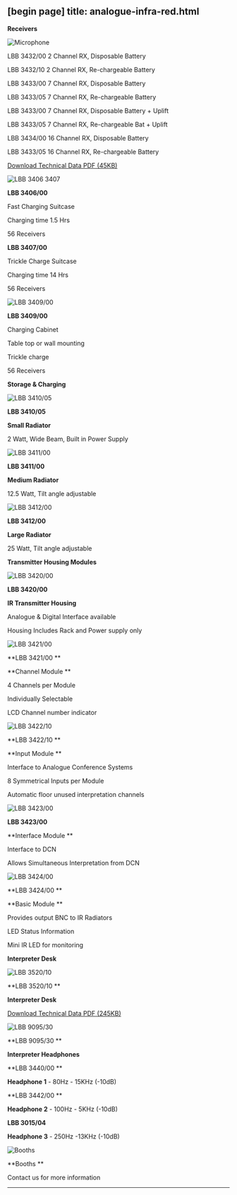 [begin page]
 title: analogue-infra-red.html
----------------------------------------------------------

**Receivers**

![Microphone](/wp-content/uploads/2011/09/prod_ccs800_21.jpg)

LBB 3432/00 2 Channel RX, Disposable Battery

LBB 3432/10 2 Channel RX, Re-chargeable Battery

LBB 3433/00 7 Channel RX, Disposable Battery

LBB 3433/05 7 Channel RX, Re-chargeable Battery

LBB 3433/00 7 Channel RX, Disposable Battery + Uplift

LBB 3433/05 7 Channel RX, Re-chargeable Bat + Uplift

LBB 3434/00 16 Channel RX, Disposable Battery

LBB 3433/05 16 Channel RX, Re-chargeable Battery

[Download Technical Data PDF (45KB) ](/wp-content/uploads/2011/09/lbb3433.pdf)

![LBB 3406 3407](/wp-content/uploads/2011/09/si_s_1.jpg)

**LBB 3406/00**

Fast Charging Suitcase

Charging time 1.5 Hrs

56 Receivers

**LBB 3407/00**

Trickle Charge Suitcase

Charging time 14 Hrs

56 Receivers

![LBB 3409/00](/wp-content/uploads/2011/09/si_s_2.jpg)

**LBB 3409/00**

Charging Cabinet

Table top or wall mounting

Trickle charge

56 Receivers

**Storage &amp; Charging**

![LBB 3410/05](/wp-content/uploads/2011/09/si_2.jpg)

**LBB 3410/05**

**Small Radiator**

2 Watt, Wide Beam, Built in Power Supply

![LBB 3411/00](/wp-content/uploads/2011/09/si_3.jpg)

**LBB 3411/00**

**Medium Radiator**

12.5 Watt, Tilt angle adjustable

![LBB 3412/00](/wp-content/uploads/2011/09/si_4.jpg)

**LBB 3412/00**

**Large Radiator**

25 Watt, Tilt angle adjustable

**Transmitter Housing Modules**

![LBB 3420/00](/wp-content/uploads/2011/09/si_t_1.jpg)

**LBB 3420/00**

**IR Transmitter Housing**

Analogue &amp; Digital Interface available

Housing Includes Rack and Power supply only

![LBB 3421/00](/wp-content/uploads/2011/09/si_t_2.jpg)

**LBB 3421/00 **

**Channel Module **

4 Channels per Module

Individually Selectable

LCD Channel number indicator

![LBB 3422/10](/wp-content/uploads/2011/09/si_t_3.jpg)

**LBB 3422/10 **

**Input Module **

Interface to Analogue Conference Systems

8 Symmetrical Inputs per Module

Automatic floor unused interpretation channels

![LBB 3423/00](/wp-content/uploads/2011/09/si_t_4.jpg)

**LBB 3423/00**

**Interface Module **

Interface to DCN

Allows Simultaneous Interpretation from DCN

![LBB 3424/00](/wp-content/uploads/2011/09/si_t_5.jpg)

**LBB 3424/00 **

**Basic Module **

Provides output BNC to IR Radiators

LED Status Information

Mini IR LED for monitoring

**Interpreter Desk**

![LBB 3520/10](/wp-content/uploads/2011/09/si_6.jpg)

**LBB 3520/10 **

**Interpreter Desk**

[Download Technical Data PDF (245KB) ](/wp-content/uploads/2011/09/lbb352000.pdf)

![LBB 9095/30](/wp-content/uploads/2011/09/si_7.jpg)

**LBB 9095/30 **

**Interpreter Headphones**

**LBB 3440/00 **

**Headphone 1** - 80Hz - 15KHz (-10dB)

**LBB 3442/00 **

**Headphone 2** - 100Hz - 5KHz (-10dB)

**LBB 3015/04**

**Headphone 3** - 250Hz -13KHz (-10dB)

![Booths](/wp-content/uploads/2011/09/si_8.jpg)

**Booths **

Contact us for more information




----------------------------------------------------------
